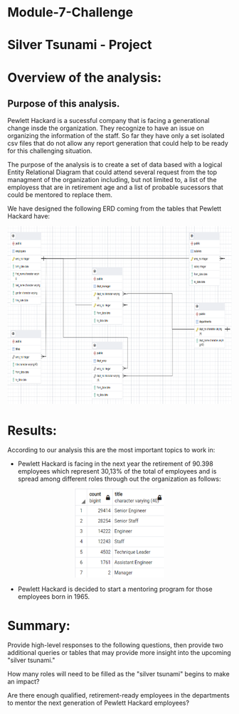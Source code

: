 # Module-7-Challenge

# Silver Tsunami - Project

# Overview of the analysis: 

## Purpose of this analysis.

Pewlett Hackard is a sucessful company that is facing a generational change insde the organization. They recognize to have an issue on organizing the information of the staff. So far they have only a set isolated csv files that do not allow any report generation that could help to be ready for this challenging situation.

The purpose of the analysis is to create a set of data based with a logical Entity Relational Diagram that could attend several request from the top managment of the organization including, but not limited to, a list of the employess that are in retirement age and a list of probable sucessors that could be mentored to replace them.

We have designed the following ERD coming from the tables that Pewlett Hackard have:
<p align = "center">
  <img src="https://github.com/GDIAZ1106/Module-7-SQL-Challenge/blob/main/Resources/ERD_Tables.png" width="800" height="400" />

# Results: 

  According to our analysis this are the most important topics to work in:
  
- Pewlett Hackard is facing in the next year the retirement of 90.398 employees which represent 30,13% of the total of employees and is spread among different roles through out the organization as follows: 
<p align = "center">
  <img src="https://github.com/GDIAZ1106/Module-7-SQL-Challenge/blob/main/Resources/Open_Positions_Per_Title.png" width="200" height="200" />

- Pewlett Hackard is decided to start a mentoring program for those employees born in 1965. 



# Summary: 

Provide high-level responses to the following questions, then provide two additional queries or tables that may provide more insight into the upcoming "silver tsunami."

How many roles will need to be filled as the "silver tsunami" begins to make an impact?

Are there enough qualified, retirement-ready employees in the departments to mentor the next generation of Pewlett Hackard employees?
